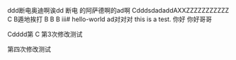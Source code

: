 ddd断电奥迪啊诶dd 断电  的阿萨德啊的ad啊  CdddsdadaddAXXZZZZZZZZZZZ
C
B遁地挨打
B
B
B
iii# hello-world
ad对对对
this is a test.
你好
你好哥哥

Cdddd第
C
第3次修改测试

第四次修改测试
